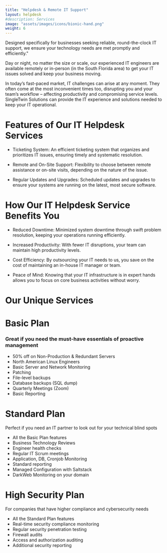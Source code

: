 ```yaml
---
title: "Helpdesk & Remote IT Support"
layout: helpdesk
#description: Services
image: "assets/images/icons/bionic-hand.png"
weight: 6
---
```


Designed specifically for businesses seeking reliable, round-the-clock IT support, we ensure your technology needs are met promptly and efficiently."

Day or night, no matter the size or scale, our experienced IT engineers are available remotely or in-person (in the South Florida area) to get your IT issues solved and keep your business moving.

In today’s fast-paced market, IT challenges can arise at any moment. They often come at the most inconvenient times too, disrupting you and your team’s workflow – affecting productivity and compromising service levels. SingleTwin Solutions can provide the IT experience and solutions needed to keep your IT operational.
 
# Features of Our IT Helpdesk Services

* Ticketing System: An efficient ticketing system that organizes and prioritizes IT issues, ensuring timely and systematic resolution.

* Remote and On-Site Support: Flexibility to choose between remote assistance or on-site visits, depending on the nature of the issue.

* Regular Updates and Upgrades: Scheduled updates and upgrades to ensure your systems are running on the latest, most secure software.

# How Our IT Helpdesk Service Benefits You

* Reduced Downtime: Minimized system downtime through swift problem resolution, keeping your operations running efficiently.

* Increased Productivity: With fewer IT disruptions, your team can maintain high productivity levels.

* Cost Efficiency: By outsourcing your IT needs to us, you save on the cost of maintaining an in-house IT manager or team.

* Peace of Mind: Knowing that your IT infrastructure is in expert hands allows you to focus on core business activities without worry.

# Our Unique Services

# Basic Plan
### Great if you need the must-have essentials of proactive management

* 50% off on Non-Production & Redundant Servers
* North American Linux Engineers
* Basic Server and Network Monitoring
* Patching
* File-level backups
* Database backups (SQL dump)
* Quarterly Meetings (Zoom)
* Basic Reporting

# Standard Plan
Perfect if you need an IT partner to look out for your technical blind spots

* All the Basic Plan features
* Business Technology Reviews
* Engineer health checks
* Regular IT Scrum meetings
* Application, DB, Cronjob Monitoring
* Standard reporting
* Managed Configuration with Saltstack
* DarkWeb Monitoring on your domain
 

# High Security Plan
For companies that have higher compliance and cybersecurity needs

* All the Standard Plan features
* Real-time security compliance monitoring
* Regular security penetration testing
* Firewall audits
* Access and authorization auditing
* Additional security reporting

 